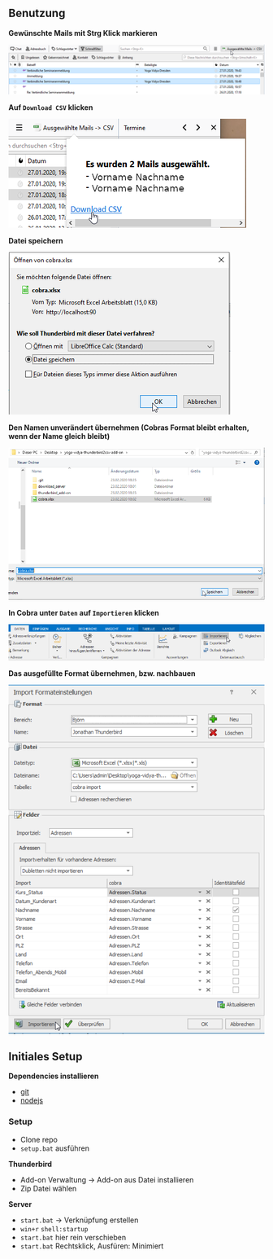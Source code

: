 ## Benutzung

**Gewünschte Mails mit Strg Klick markieren**

![](images/auswahl.png)

**Auf `Download CSV` klicken**

![](images/download.png)

**Datei speichern**

![](images/save.png)

**Den Namen unverändert übernehmen (Cobras Format bleibt erhalten, wenn der Name
gleich bleibt)**

![](images/name.png)

**In Cobra unter `Daten` auf `Importieren` klicken**

![](images/import.png)

**Das ausgefüllte Format übernehmen, bzw. nachbauen**

![](images/import_format.png)

## Initiales Setup

**Dependencies installieren**
- [git](https://git-scm.com/downloads)
- [nodejs](https://nodejs.org/en/download)

### Setup

- Clone repo
- `setup.bat` ausführen

**Thunderbird**
- Add-on Verwaltung -> Add-on aus Datei installieren
- Zip Datei wählen

**Server**
- `start.bat` -> Verknüpfung erstellen
- `win+r` `shell:startup`
- `start.bat` hier rein verschieben
- `start.bat` Rechtsklick, Ausfüren: Minimiert
